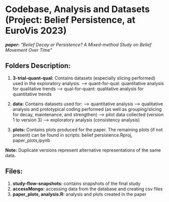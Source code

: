 # Codebase, Analysis and Datasets (Project: Belief Persistence, at EuroVis 2023)

_**paper:** "Belief Decay or Persistence? A Mixed-method Study on Belief Movement Over Time"_


## Folders Description:
1. **3-trial-quant-qual:** Contains datasets (especially slicing performed) used in the exploratory analysis.
      --> quant-for-qual: quantitative analysis for qualitative trends
      --> qual-for-quant: qualitative analysis for quantitative trends

2. **data:** Contains datasets used for: 
      --> quantitative analysis
      --> qualitative analysis and prototypical coding performed (as well as grouping/slicing for decay, maintenance, and strengthen)
      --> pilot data collected (version 1 to version 3)
      --> exploratory analysis (consistency analysis)

3. **plots:** Contains plots produced for the paper. The remaining plots (if not present) can be found in scripts: belief persistence.Rproj, paper_plots,ipynb


**Note:** Duplicate versions represent alternative representations of the same data.


## Files: 
1. **study-flow-snapshots:** contains snapshots of the final study 
2. **accessMongo:** accessing data from the database and creating csv files 
3. **paper_plots, analysis.R:** analysis and plots created in the paper
